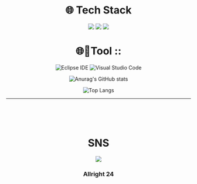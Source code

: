 <div align=center><h1>🌐 Tech Stack </h1></div>

<div align=center>

  <img src="https://img.shields.io/badge/C-A8B9CC?style=flat-square&logo=C&logoColor=white"/>
  <img src="https://img.shields.io/badge/Python-3766AB?style=flat-square&logo=Python&logoColor=white"/>
  <img src="https://img.shields.io/badge/Java-2C2255?style=flat-square&logo=Eclipse IDE&logoColor=white"/>
  <br>


<div align=center>

<div align=center><h1>🌐Tool ::</h1></div>

![Eclipse IDE](https://img.shields.io/badge/Eclipse%20IDE-2C2255.svg?&style=for-the-badge&logo=Eclipse%20IDE&logoColor=white)
![Visual Studio Code](https://img.shields.io/badge/Visual%20Studio%20Code-007ACC.svg?&style=for-the-badge&logo=Visual%20Studio%20Code&logoColor=white)
  
</div>

<div align=center>

![Anurag's GitHub stats](https://github-readme-stats.vercel.app/api?username=thatgirls00&show_icons=true&theme=dark)

![Top Langs](https://github-readme-stats.vercel.app/api/top-langs/?username=thatgirls00&layout=compact&theme=dark)

<hr>

<br><br><br>

<div align=center><h1> SNS </h1></div>
<div align=center>
<a href="https://www.instagram.com/thatgirls00/"><img src="https://img.shields.io/badge/Instagram-E4405F?style=flat-square&logo=Instagram&logoColor=white"/></a>
</div>


<div align=center><h3>Allright 24</h3></div>
